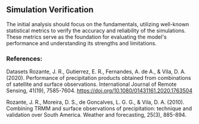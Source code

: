 ## Simulation Verification
The initial analysis should focus on the fundamentals, utilizing well-known statistical metrics to verify the accuracy and reliability of the simulations. These metrics serve as the foundation for evaluating the model's performance and understanding its strengths and limitations.


### References:
Datasets
Rozante, J. R., Gutierrez, E. R., Fernandes, A. de A., & Vila, D. A. (2020). Performance of precipitation products obtained from combinations of satellite and surface observations. International Journal of Remote Sensing, 41(19), 7585-7604. https://doi.org/10.1080/01431161.2020.1763504

Rozante, J. R., Moreira, D. S., de Goncalves, L. G. G., & Vila, D. A. (2010). Combining TRMM and surface observations of precipitation: technique and validation over South America. Weather and forecasting, 25(3), 885-894.
